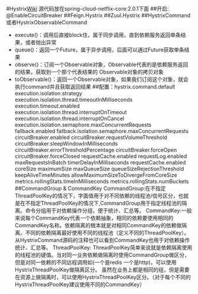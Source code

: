 #Hystrix[Wiki](https://github.com/Netflix/Hystrix/wiki)
源代码放在spring-cloud-netflix-core:2.0.1下面
##开启: @EnableCircuitBreaker
##Feign.Hystrix
##Zuul.Hystrix
##HystrixCommand或者HystrixObservableCommand
- execute()：调用后直接block住，属于同步调用，直到依赖服务返回单条结果，或者抛出异常
- queue()：返回一个Future，属于异步调用，后面可以通过Future获取单条结果
- observe()：订阅一个Observable对象，Observable代表的是依赖服务返回的结果，获取到一个那个代表结果的 Observable对象的拷贝对象
- toObservable()：返回一个Observable对象，如果我们订阅这个对象，就会执行command并且获取返回结果
##配置：hystrix.command.default
execution.isolation.strategy
execution.isolation.thread.timeoutInMilliseconds
execution.timeout.enabled
execution.isolation.thread.interruptOnTimeout
execution.isolation.thread.interruptOnCancel
execution.isolation.semaphore.maxConcurrentRequests
fallback.enabled
fallback.isolation.semaphore.maxConcurrentRequests
circuitBreaker.enabled
circuitBreaker.requestVolumeThreshold
circuitBreaker.sleepWindowInMilliseconds
circuitBreaker.errorThresholdPercentage
circuitBreaker.forceOpen
circuitBreaker.forceClosed
requestCache.enabled
requestLog.enabled
maxRequestsInBatch
timerDelayInMilliseconds
requestCache.enabled
coreSize
maximumSize
maxQueueSize
queueSizeRejectionThreshold
keepAliveTimeMinutes
allowMaximumSizeToDivergeFromCoreSize
metrics.rollingStats.timeInMilliseconds
metrics.rollingStats.numBuckets
##CommandGroup & CommandKey
CommandGroup:在不指定ThreadPoolKey的情况下，字面值用于对不同依赖的线程池/信号区分，也就是在不指定ThreadPoolKey的情况下,CommandGroup用于指定线程池的隔离。命令分组用于对依赖操作分组，便于统计、汇总等。
CommandKey:一般来说每个CommandKey代表一个依赖抽象，相同的依赖要使用相同的CommandKey名称。依赖隔离的根本就是对相同CommandKey的依赖做隔离。不同的依赖隔离最好使用不同的线程池（定义不同的ThreadPoolKey）。从HystrixCommand源码的注释也可以看到CommandKey也用于对依赖操作统计、汇总等。
ThreadPoolKey: ThreadPoolKey简单来说就是依赖隔离使用的线程池的键值。当对同一业务依赖做隔离时使用CommandGroup做区分，但是对同一依赖的不同远程调用如(一个是redis 一个是http)，可以使用HystrixThreadPoolKey做隔离区分。 虽然在业务上都是相同的组，但是需要在资源上做隔离时，可以使用HystrixThreadPoolKey区分。（对于每个不同的HystrixThreadPoolKey建议使用不同的CommandKey）















